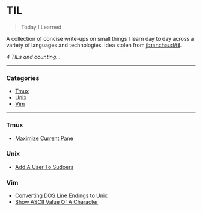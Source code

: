 # TIL

> Today I Learned

A collection of concise write-ups on small things I learn day to day across a
variety of languages and technologies. Idea stolen from
[jbranchaud/til](https://github.com/jbranchaud/til).

_4 TILs and counting..._

---

### Categories

* [Tmux](#tmux)
* [Unix](#unix)
* [Vim](#vim)

---

### Tmux

- [Maximize Current Pane](tmux/maximize-current-pane.md)

### Unix

- [Add A User To Sudoers](unix/add-user-to-sudoers.md)

### Vim

- [Converting DOS Line Endings to Unix](vim/converting-dos-line-endings-to-unix.md)
- [Show ASCII Value Of A Character](vim/show-ascii-value-of-character.md)

